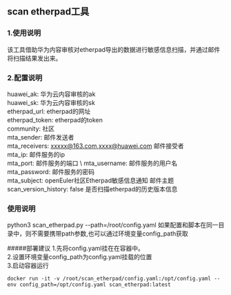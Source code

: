 ## scan etherpad工具
### 1.使用说明
该工具借助华为内容审核对etherpad导出的数据进行敏感信息扫描，并通过邮件将扫描结果发出来。

### 2.配置说明
huawei_ak:       华为云内容审核的ak  \
huawei_sk:       华为云内容审核的sk  \
etherpad_url:    etherpad的网址    \
etherpad_token:  etherpad的token  \
community:       社区              \
mta_sender:      邮件发送者         \
mta_receivers:   xxxxx@163.com,xxxx@huawei.com 邮件接受者 \
mta_ip:          邮件服务的ip \
mta_port:        邮件服务的端口 \ 
mta_username:    邮件服务的用户名 \
mta_password:    邮件服务的密码 \
mta_subject: openEuler社区Etherpad敏感信息通知     邮件主题 \
scan_version_history: false   是否扫描etherpad的历史版本信息

### 使用说明
python3 scan_etherpad.py --path=/root/config.yaml
如果配置和脚本在同一目录中，则不需要携带path参数,也可以通过环境变量config_path获取

#####部署建议
1.先将config.yaml挂在在容器中。  \
2.设置环境变量config_path为config.yaml挂载的位置 \
3.启动容器运行 
~~~
docker run -it -v /root/scan_etherpad/config.yaml:/opt/config.yaml --env config_path=/opt/config.yaml scan_etherpad:latest
~~~